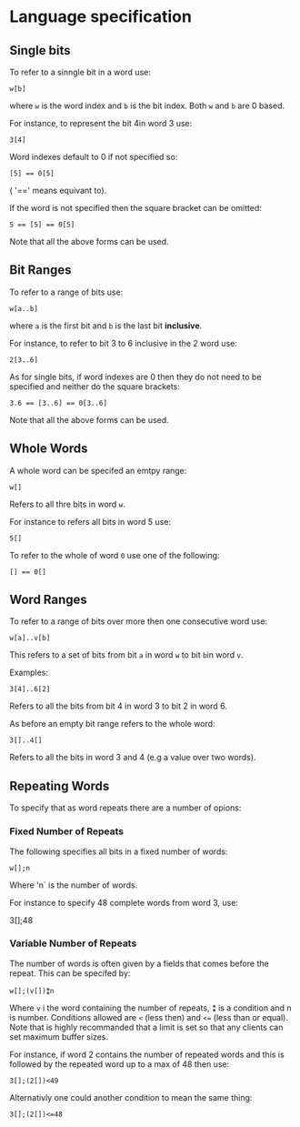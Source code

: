 
# Language specification

## Single bits
To refer to a sinngle bit in a word use:

    w[b]

where `w` is the word index and `b` is the bit index. Both `w` and `b` are 0 based. 

For instance, to represent the bit  4in  word 3 use:
    
    3[4]

Word indexes default to 0 if not specified so:

    [5] == 0[5]

( '==' means equivant to).

If the word is not specified then the square bracket can be omitted:

    5 == [5] == 0[5]

Note that all the above forms can be used.

## Bit Ranges

To refer to a range of bits use:

    w[a..b]

where `a` is the first bit and `b` is the last bit **inclusive**.

For instance, to refer to bit 3 to 6 inclusive in the 2 word use: 

    2[3..6]

As for single bits, if word indexes are 0 then they do not need to be specified and neither do the square brackets:

    3.6 == [3..6] == 0[3..6] 

Note that all the above forms can be used.

## Whole Words

A whole word can be specifed an emtpy range:

    w[]

Refers to all thre bits in word `w`.

For instance to refers all bits in word 5 use:

    5[]

To refer to the whole of word `0`  use one of the following:

    [] == 0[]

## Word Ranges

To refer to a range of bits over more then one consecutive word use:

    w[a]..v[b]

This refers to a set of bits from bit `a` in word `w` to bit `b`in word `v`. 

Examples:

    3[4]..6[2]

Refers to all the bits from bit 4 in word 3 to bit 2 in word 6. 


As before an empty bit range refers to the whole word:

    3[]..4[] 

Refers to all the bits in word 3 and 4 (e.g a value over two words).

## Repeating Words

To specify that as word repeats there are a number of opions: 

### Fixed Number of Repeats

The following specifies all bits in a fixed number of words:

    w[];n

Where 'n` is the number of words.

For instance to specify 48 complete words from word 3, use:

   3[];48


### Variable Number of Repeats

The number of words is often given by a fields that comes before the repeat. This can be specifed by:

    w[];(v[])⁑n


Where `v` i the word containing the number of repeats, ⁑ is a condition and n is number. Conditions allowed are `<` (less then) and `<=` (less than or equal). Note that is highly recommanded that a limit is set so that any clients can set maximum buffer sizes. 

For instance, if word 2 contains the number of repeated words and this is followed by the repeated word up to a max of 48 then use:

    3[];(2[])<49



Alternativly one could another condition to mean the same thing:

    3[];(2[])<=48



